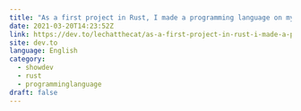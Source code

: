 ```yaml
---
title: "As a first project in Rust, I made a programming language on my own"
date: 2021-03-20T14:23:52Z
link: https://dev.to/lechatthecat/as-a-first-project-in-rust-i-made-a-programming-language-3mg9?utm_medium=RSS&utm_source=news.12bit.vn
site: dev.to
language: English
category:
  - showdev
  - rust
  - programminglanguage
draft: false
---
```

